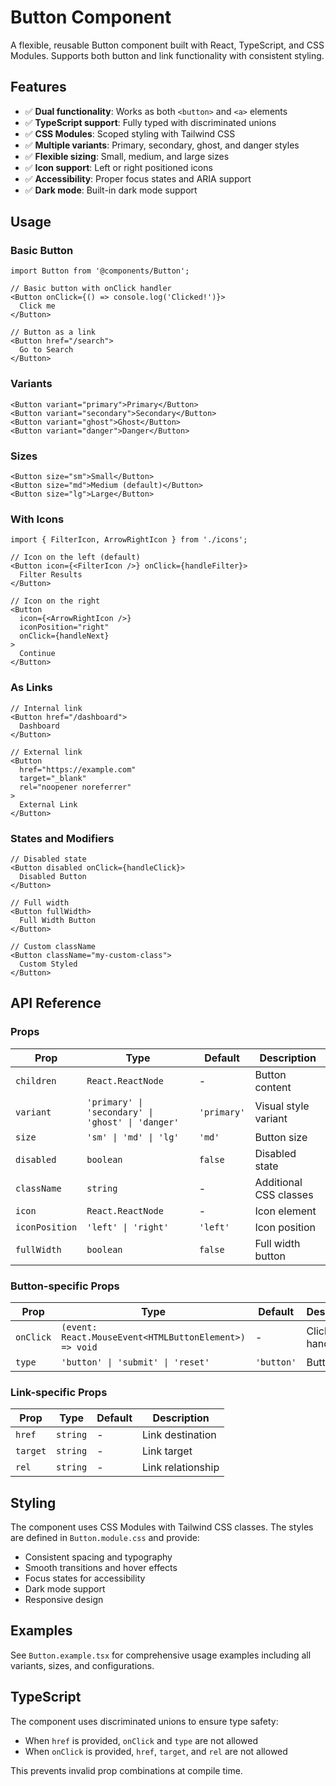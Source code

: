 # Button Component

A flexible, reusable Button component built with React, TypeScript, and CSS Modules. Supports both button and link functionality with consistent styling.

## Features

- ✅ **Dual functionality**: Works as both `<button>` and `<a>` elements
- ✅ **TypeScript support**: Fully typed with discriminated unions
- ✅ **CSS Modules**: Scoped styling with Tailwind CSS
- ✅ **Multiple variants**: Primary, secondary, ghost, and danger styles
- ✅ **Flexible sizing**: Small, medium, and large sizes
- ✅ **Icon support**: Left or right positioned icons
- ✅ **Accessibility**: Proper focus states and ARIA support
- ✅ **Dark mode**: Built-in dark mode support

## Usage

### Basic Button

```tsx
import Button from '@components/Button';

// Basic button with onClick handler
<Button onClick={() => console.log('Clicked!')}>
  Click me
</Button>

// Button as a link
<Button href="/search">
  Go to Search
</Button>
```

### Variants

```tsx
<Button variant="primary">Primary</Button>
<Button variant="secondary">Secondary</Button>
<Button variant="ghost">Ghost</Button>
<Button variant="danger">Danger</Button>
```

### Sizes

```tsx
<Button size="sm">Small</Button>
<Button size="md">Medium (default)</Button>
<Button size="lg">Large</Button>
```

### With Icons

```tsx
import { FilterIcon, ArrowRightIcon } from './icons';

// Icon on the left (default)
<Button icon={<FilterIcon />} onClick={handleFilter}>
  Filter Results
</Button>

// Icon on the right
<Button 
  icon={<ArrowRightIcon />} 
  iconPosition="right"
  onClick={handleNext}
>
  Continue
</Button>
```

### As Links

```tsx
// Internal link
<Button href="/dashboard">
  Dashboard
</Button>

// External link
<Button 
  href="https://example.com"
  target="_blank"
  rel="noopener noreferrer"
>
  External Link
</Button>
```

### States and Modifiers

```tsx
// Disabled state
<Button disabled onClick={handleClick}>
  Disabled Button
</Button>

// Full width
<Button fullWidth>
  Full Width Button
</Button>

// Custom className
<Button className="my-custom-class">
  Custom Styled
</Button>
```

## API Reference

### Props

| Prop | Type | Default | Description |
|------|------|---------|-------------|
| `children` | `React.ReactNode` | - | Button content |
| `variant` | `'primary' \| 'secondary' \| 'ghost' \| 'danger'` | `'primary'` | Visual style variant |
| `size` | `'sm' \| 'md' \| 'lg'` | `'md'` | Button size |
| `disabled` | `boolean` | `false` | Disabled state |
| `className` | `string` | - | Additional CSS classes |
| `icon` | `React.ReactNode` | - | Icon element |
| `iconPosition` | `'left' \| 'right'` | `'left'` | Icon position |
| `fullWidth` | `boolean` | `false` | Full width button |

### Button-specific Props

| Prop | Type | Default | Description |
|------|------|---------|-------------|
| `onClick` | `(event: React.MouseEvent<HTMLButtonElement>) => void` | - | Click handler |
| `type` | `'button' \| 'submit' \| 'reset'` | `'button'` | Button type |

### Link-specific Props

| Prop | Type | Default | Description |
|------|------|---------|-------------|
| `href` | `string` | - | Link destination |
| `target` | `string` | - | Link target |
| `rel` | `string` | - | Link relationship |

## Styling

The component uses CSS Modules with Tailwind CSS classes. The styles are defined in `Button.module.css` and provide:

- Consistent spacing and typography
- Smooth transitions and hover effects
- Focus states for accessibility
- Dark mode support
- Responsive design

## Examples

See `Button.example.tsx` for comprehensive usage examples including all variants, sizes, and configurations.

## TypeScript

The component uses discriminated unions to ensure type safety:

- When `href` is provided, `onClick` and `type` are not allowed
- When `onClick` is provided, `href`, `target`, and `rel` are not allowed

This prevents invalid prop combinations at compile time. 
